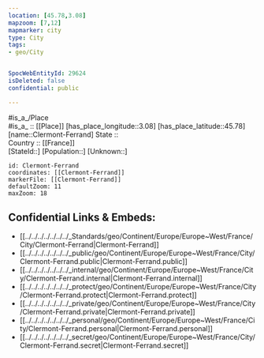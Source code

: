 ```yaml
---
location: [45.78,3.08] 
mapzoom: [7,12] 
mapmarker: city 
type: City
tags:
- geo/City


SpocWebEntityId: 29624
isDeleted: false
confidential: public

---
```

#is_a_/Place  
#is_a_ :: [[Place]] 
[has_place_longitude::3.08] 
[has_place_latitude::45.78] 
[name::Clermont-Ferrand] 
State ::  
Country :: [[France]]  
[StateId::] 
[Population::] 
[Unknown::] 


```leaflet
id: Clermont-Ferrand
coordinates: [[Clermont-Ferrand]] 
markerFile: [[Clermont-Ferrand]] 
defaultZoom: 11 
maxZoom: 18
```


## Confidential Links & Embeds: 
- [[../../../../../../../_Standards/geo/Continent/Europe/Europe~West/France/City/Clermont-Ferrand|Clermont-Ferrand]] 
- [[../../../../../../../_public/geo/Continent/Europe/Europe~West/France/City/Clermont-Ferrand.public|Clermont-Ferrand.public]] 
- [[../../../../../../../_internal/geo/Continent/Europe/Europe~West/France/City/Clermont-Ferrand.internal|Clermont-Ferrand.internal]] 
- [[../../../../../../../_protect/geo/Continent/Europe/Europe~West/France/City/Clermont-Ferrand.protect|Clermont-Ferrand.protect]] 
- [[../../../../../../../_private/geo/Continent/Europe/Europe~West/France/City/Clermont-Ferrand.private|Clermont-Ferrand.private]] 
- [[../../../../../../../_personal/geo/Continent/Europe/Europe~West/France/City/Clermont-Ferrand.personal|Clermont-Ferrand.personal]] 
- [[../../../../../../../_secret/geo/Continent/Europe/Europe~West/France/City/Clermont-Ferrand.secret|Clermont-Ferrand.secret]] 
